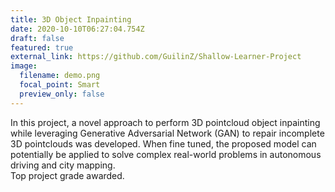 ```yaml
---
title: 3D Object Inpainting
date: 2020-10-10T06:27:04.754Z
draft: false
featured: true
external_link: https://github.com/GuilinZ/Shallow-Learner-Project
image:
  filename: demo.png
  focal_point: Smart
  preview_only: false
---
```

In this project, a novel approach to perform 3D pointcloud object inpainting while leveraging Generative Adversarial Network (GAN) to repair incomplete 3D pointclouds was developed. When fine tuned, the proposed model can potentially be applied to solve complex real-world problems in autonomous driving and city mapping.\
Top project grade awarded.
